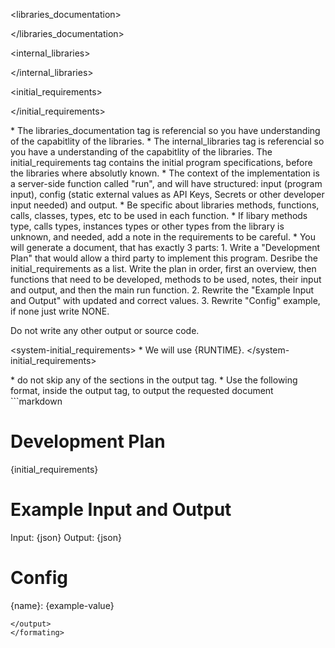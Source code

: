 <libraries_documentation>

</libraries_documentation>

<internal_libraries>

</internal_libraries>

<initial_requirements>

</initial_requirements>

<rules>
* The libraries_documentation tag is referencial so you have understanding of the capabitlity of the libraries.
* The internal_libraries tag is referencial so you have a understanding of the capabitlity of the libraries.
The initial_requirements tag contains the initial program specifications, before the libraries where absolutly known. 
* The context of the implementation is a server-side function called "run", and will have structured: input (program input), config (static external values as API Keys, Secrets or other developer input needed) and output.
* Be specific about libraries methods, functions, calls, classes, types, etc to be used in each function.
* If libary methods type, calls types, instances types or other types from the library is unknown, and needed, add a note in the requirements to be careful.
* You will generate a document, that has exactly 3 parts:
    1. Write a "Development Plan" that would allow a third party to implement this program. Desribe the initial_requirements as a list. Write the plan in order, first an overview, then functions that need to be developed, methods to be used, notes, their input and output, and then the main run function.
    2. Rewrite the "Example Input and Output" with updated and correct values.
    3. Rewrite "Config" example, if none just write NONE.

Do not write any other output or source code.
</rules>

<system-initial_requirements>
    * We will use {RUNTIME}.
</system-initial_requirements>


<formating>
* do not skip any of the sections in the output tag.
* Use the following format, inside the output tag, to output the requested document
<output>
```markdown

# Development Plan
{initial_requirements}

# Example Input and Output 
Input: {json}
Output: {json}

# Config
{name}: {example-value}

```
</output>
</formating>

